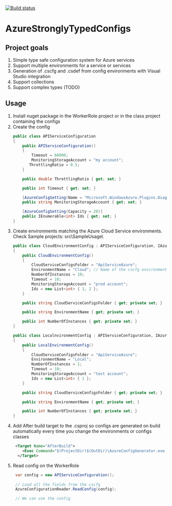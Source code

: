 [![Build status](https://ci.appveyor.com/api/projects/status/6bw9qovlxgbtpkb5?svg=true)](https://ci.appveyor.com/project/javier-alvarez/azurestronglytypedconfigs)
# AzureStronglyTypedConfigs
## Project goals
1. Simple type safe configuration system for Azure services
2. Support multiple environments for a service or services
3. Generation of .cscfg and .csdef from config environments with Visual Studio integration
4. Support collections
5. Support complex types (TODO)

## Usage
1. Install nuget package in the WorkerRole project or in the class project containing the configs
2. Create the config
	```C#
	public class APIServiceConfiguration
	{
		public APIServiceConfiguration()
		{
			Timeout = 60000;
			MonitoringStorageAccount = "my account";
		   ThrottlingRatio = 0.5;
		}

		public double ThrottlingRatio { get; set; }

		public int Timeout { get; set; }

		[AzureConfigSetting(Name = "Microsoft.WindowsAzure.Plugins.Diagnostics.ConnectionString", IncludeInCSDEF = false)]
		public string MonitoringStorageAccount { get; set; }
	
		[AzureConfigSetting(Capacity = 20)]
		public IEnumerable<int> Ids { get; set; }
	}
	```
3. Create environments matching the Azure Cloud Service environments. Check Sample projects: src\SampleUsage\
	```C#
	public class CloudEnvironmentConfig : APIServiceConfiguration, IAzureCloudServiceEnvironment
	{
		public CloudEnvironmentConfig()
		{
       		CloudServiceConfigsFolder = "ApiServiceAzure";
       		EnvironmentName = "Cloud"; // Name of the cscfg environment that will represent this class
      		NumberOfInstances = 10;
			Timeout = 10;
			MonitoringStorageAccount = "prod account";
			Ids = new List<int> { 1, 2 };
		}

		public string CloudServiceConfigsFolder { get; private set; }

		public string EnvironmentName { get; private set; }

		public int NumberOfInstances { get; private set; }
	}

	public class LocalnvironmentConfig : APIServiceConfiguration, IAzureCloudServiceEnvironment
	{
		public LocalEnvironmentConfig()
		{
       		CloudServiceConfigsFolder = "ApiServiceAzure";
       		EnvironmentName = "Local";
      		NumberOfInstances = 1;
			Timeout = 10;
			MonitoringStorageAccount = "test account";
			Ids = new List<int> { 1 };
		}

		public string CloudServiceConfigsFolder { get; private set; }

		public string EnvironmentName { get; private set; }

		public int NumberOfInstances { get; private set; }
	}

	```
4. Add After build target to the .csproj so configs are generated on build automatically every time you change the environments or configs classes
	```xml
	 <Target Name="AfterBuild">
		<Exec Command="$(ProjectDir)$(OutDir)\AzureConfigGenerator.exe $(ProjectDir)$(OutDir)\ApiWorkerRole.dll $(SolutionDir)" IgnoreExitCode="false" />
	  </Target>
	```
5. Read config on the WorkerRole
	```C#
	 var config = new APIServiceConfiguration();
	 
	 // Load all the fields from the cscfg
	 AzureConfigurationReader.ReadConfig(config);

	 // We can use the config 
	 ```
